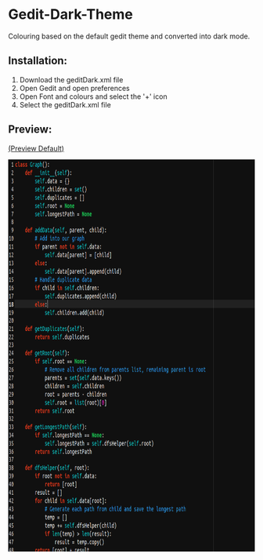 # Gedit-Dark-Theme
Colouring based on the default gedit theme and converted into dark mode.

## Installation:

1. Download the geditDark.xml file
2. Open Gedit and open preferences
3. Open Font and colours and select the '+' icon
4. Select the geditDark.xml file

## Preview: 

[(Preview Default)](https://raw.githubusercontent.com/sseanik/Gedit-Dark-Theme/master/previewDefault.png)

<img src="https://raw.githubusercontent.com/sseanik/Gedit-Dark-Theme/master/previewTheme.png" width="800" height="800">
